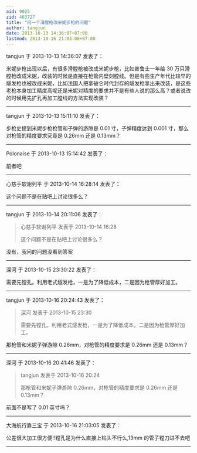 ```yaml
---
aid: 9025
zid: 463727
title: "问一个滑膛枪改米妮步枪的问题"
author: tangjun
date: 2013-10-13 14:36:07+07:00
lastmod: 2013-10-16 21:03:00+07:00
---
```


tangjun 于 2013-10-13 14:36:07 发表了：

米妮步枪出现以后，有很多滑膛枪被改成米妮步枪，比如普鲁士一年给 30 万只滑膛枪改成米妮，改装的时候是直接在枪管内壁刻膛线。但是有些生产年代比较早的燧发枪也被改成米妮，比如法国人把拿破仑时代封存的燧发枪拿出来改装，是这些老枪本身加工精度高呢还是米妮对精度的要求并不是有些人说的那么高？或者说改的时候用先扩孔再加工膛线的方法实现改装？

---

tangjun 于 2013-10-13 15:11:10 发表了：

步枪史提到米妮步枪枪管和子弹的游隙是 0.01 寸，子弹精度达到 0.001 寸，那么对枪管的精度要求究竟是 0.26mm 还是 0.13mm？

---

Polonaise 于 2013-10-13 15:14:42 发表了：

前者吧

---

心慈手软谢列平 于 2013-10-14 16:28:14 发表了：

这个问题不是在贴吧上讨论很多么？

---

tangjun 于 2013-10-14 20:11:06 发表了：

> 心慈手软谢列平 发表于 2013-10-14 16:28
>
> 这个问题不是在贴吧上讨论很多么？

没有，我问的问题没看到答案

---

深河 于 2013-10-15 23:30:22 发表了：

需要先镗孔。利用老式燧发枪，一是为了降低成本，二是因为枪管厚好加工。

---

tangjun 于 2013-10-16 20:24:43 发表了：

> 深河 发表于 2013-10-15 23:30
>
> 需要先镗孔。利用老式燧发枪，一是为了降低成本，二是因为枪管厚好加工。

那枪管和米妮子弹游隙 0.26mm，对枪管的精度要求是 0.26mm 还是 0.13mm？

---

深河 于 2013-10-16 20:41:46 发表了：

> tangjun 发表于 2013-10-16 20:24
>
> 那枪管和米妮子弹游隙 0.26mm，对枪管的精度要求是 0.26mm 还是 0.13mm？

前面不是写了 0.01 英寸吗？

---

大海航行靠三宝 于 2013-10-16 21:03:05 发表了：

公差很大加工很方便!!镗孔是为什么直接上钻头不行么,13mm 的管子镗刀进不去吧

---
